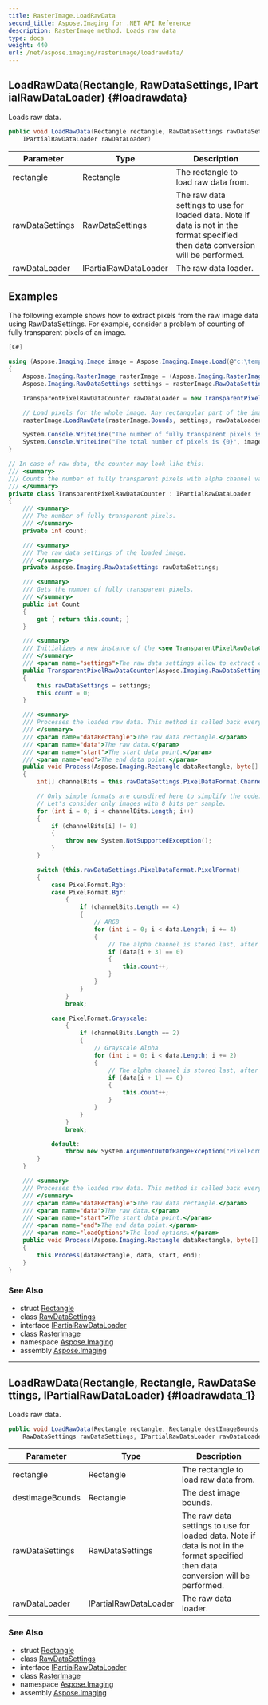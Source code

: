 ```yaml
---
title: RasterImage.LoadRawData
second_title: Aspose.Imaging for .NET API Reference
description: RasterImage method. Loads raw data
type: docs
weight: 440
url: /net/aspose.imaging/rasterimage/loadrawdata/
---
```

## LoadRawData(Rectangle, RawDataSettings, IPartialRawDataLoader) {#loadrawdata}

Loads raw data.

```csharp
public void LoadRawData(Rectangle rectangle, RawDataSettings rawDataSettings, 
    IPartialRawDataLoader rawDataLoader)
```

| Parameter | Type | Description |
| --- | --- | --- |
| rectangle | Rectangle | The rectangle to load raw data from. |
| rawDataSettings | RawDataSettings | The raw data settings to use for loaded data. Note if data is not in the format specified then data conversion will be performed. |
| rawDataLoader | IPartialRawDataLoader | The raw data loader. |

## Examples

The following example shows how to extract pixels from the raw image data using RawDataSettings. For example, consider a problem of counting of fully transparent pixels of an image.

```csharp
[C#]

using (Aspose.Imaging.Image image = Aspose.Imaging.Image.Load(@"c:\temp\GrayscaleWithAlpha.png"))
{
    Aspose.Imaging.RasterImage rasterImage = (Aspose.Imaging.RasterImage)image;
    Aspose.Imaging.RawDataSettings settings = rasterImage.RawDataSettings;

    TransparentPixelRawDataCounter rawDataLoader = new TransparentPixelRawDataCounter(settings);

    // Load pixels for the whole image. Any rectangular part of the image can be specified as a parameter of the Aspose.Imaging.RasterImage.LoadRawData method.
    rasterImage.LoadRawData(rasterImage.Bounds, settings, rawDataLoader);

    System.Console.WriteLine("The number of fully transparent pixels is {0}", rawDataLoader.Count);
    System.Console.WriteLine("The total number of pixels is {0}", image.Width * image.Height);
}

// In case of raw data, the counter may look like this:
/// <summary>
/// Counts the number of fully transparent pixels with alpha channel value of 0.
/// </summary>
private class TransparentPixelRawDataCounter : IPartialRawDataLoader
{
    /// <summary>
    /// The number of fully transparent pixels.
    /// </summary>
    private int count;

    /// <summary>
    /// The raw data settings of the loaded image.
    /// </summary>
    private Aspose.Imaging.RawDataSettings rawDataSettings;

    /// <summary>
    /// Gets the number of fully transparent pixels.
    /// </summary>
    public int Count
    {
        get { return this.count; }
    }

    /// <summary>
    /// Initializes a new instance of the <see TransparentPixelRawDataCounter /> class.
    /// </summary>
    /// <param name="settings">The raw data settings allow to extract color components from raw data.</param>
    public TransparentPixelRawDataCounter(Aspose.Imaging.RawDataSettings settings)
    {
        this.rawDataSettings = settings;
        this.count = 0;
    }

    /// <summary>
    /// Processes the loaded raw data. This method is called back every time when a new portion of raw data is loaded.
    /// </summary>
    /// <param name="dataRectangle">The raw data rectangle.</param>
    /// <param name="data">The raw data.</param>
    /// <param name="start">The start data point.</param>
    /// <param name="end">The end data point.</param>
    public void Process(Aspose.Imaging.Rectangle dataRectangle, byte[] data, Aspose.Imaging.Point start, Aspose.Imaging.Point end)
    {
        int[] channelBits = this.rawDataSettings.PixelDataFormat.ChannelBits;

        // Only simple formats are consdired here to simplify the code.
        // Let's consider only images with 8 bits per sample.
        for (int i = 0; i < channelBits.Length; i++)
        {
            if (channelBits[i] != 8)
            {
                throw new System.NotSupportedException();
            }
        }

        switch (this.rawDataSettings.PixelDataFormat.PixelFormat)
        {
            case PixelFormat.Rgb:
            case PixelFormat.Bgr:
                {
                    if (channelBits.Length == 4)
                    {
                        // ARGB
                        for (int i = 0; i < data.Length; i += 4)
                        {
                            // The alpha channel is stored last, after the color components.
                            if (data[i + 3] == 0)
                            {
                                this.count++;
                            }
                        }
                    }
                }
                break;

            case PixelFormat.Grayscale:
                {
                    if (channelBits.Length == 2)
                    {
                        // Grayscale Alpha
                        for (int i = 0; i < data.Length; i += 2)
                        {
                            // The alpha channel is stored last, after the color components.
                            if (data[i + 1] == 0)
                            {
                                this.count++;
                            }
                        }
                    }
                }
                break;

            default:
                throw new System.ArgumentOutOfRangeException("PixelFormat");
        }
    }

    /// <summary>
    /// Processes the loaded raw data. This method is called back every time when a new portion of raw data is loaded.
    /// </summary>
    /// <param name="dataRectangle">The raw data rectangle.</param>
    /// <param name="data">The raw data.</param>
    /// <param name="start">The start data point.</param>
    /// <param name="end">The end data point.</param>
    /// <param name="loadOptions">The load options.</param>
    public void Process(Aspose.Imaging.Rectangle dataRectangle, byte[] data, Aspose.Imaging.Point start, Aspose.Imaging.Point end, Aspose.Imaging.LoadOptions loadOptions)
    {
        this.Process(dataRectangle, data, start, end);
    }
}
```

### See Also

* struct [Rectangle](../../rectangle/)
* class [RawDataSettings](../../rawdatasettings/)
* interface [IPartialRawDataLoader](../../ipartialrawdataloader/)
* class [RasterImage](../)
* namespace [Aspose.Imaging](../../rasterimage/)
* assembly [Aspose.Imaging](../../../)

---

## LoadRawData(Rectangle, Rectangle, RawDataSettings, IPartialRawDataLoader) {#loadrawdata_1}

Loads raw data.

```csharp
public void LoadRawData(Rectangle rectangle, Rectangle destImageBounds, 
    RawDataSettings rawDataSettings, IPartialRawDataLoader rawDataLoader)
```

| Parameter | Type | Description |
| --- | --- | --- |
| rectangle | Rectangle | The rectangle to load raw data from. |
| destImageBounds | Rectangle | The dest image bounds. |
| rawDataSettings | RawDataSettings | The raw data settings to use for loaded data. Note if data is not in the format specified then data conversion will be performed. |
| rawDataLoader | IPartialRawDataLoader | The raw data loader. |

### See Also

* struct [Rectangle](../../rectangle/)
* class [RawDataSettings](../../rawdatasettings/)
* interface [IPartialRawDataLoader](../../ipartialrawdataloader/)
* class [RasterImage](../)
* namespace [Aspose.Imaging](../../rasterimage/)
* assembly [Aspose.Imaging](../../../)


